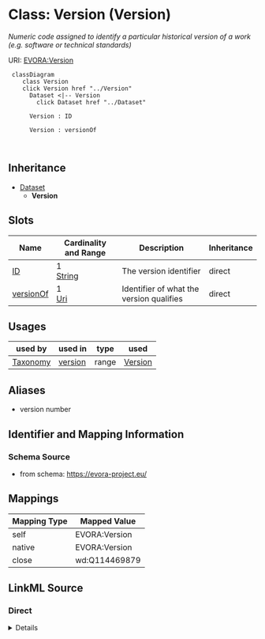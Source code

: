 

# Class: Version (Version)


_Numeric code assigned to identify a particular historical version of a work (e.g. software or technical standards)_





URI: [EVORA:Version](https://evora-project.eu/Version)






```mermaid
 classDiagram
    class Version
    click Version href "../Version"
      Dataset <|-- Version
        click Dataset href "../Dataset"
      
      Version : ID
        
      Version : versionOf
        
      
```





## Inheritance
* [Dataset](Dataset.md)
    * **Version**



## Slots

| Name | Cardinality and Range | Description | Inheritance |
| ---  | --- | --- | --- |
| [ID](ID.md) | 1 <br/> [String](String.md) | The version identifier | direct |
| [versionOf](versionOf.md) | 1 <br/> [Uri](Uri.md) | Identifier of what the version qualifies | direct |





## Usages

| used by | used in | type | used |
| ---  | --- | --- | --- |
| [Taxonomy](Taxonomy.md) | [version](version.md) | range | [Version](Version.md) |




## Aliases


* version number



## Identifier and Mapping Information







### Schema Source


* from schema: https://evora-project.eu/




## Mappings

| Mapping Type | Mapped Value |
| ---  | ---  |
| self | EVORA:Version |
| native | EVORA:Version |
| close | wd:Q114469879 |







## LinkML Source

<!-- TODO: investigate https://stackoverflow.com/questions/37606292/how-to-create-tabbed-code-blocks-in-mkdocs-or-sphinx -->

### Direct

<details>
```yaml
name: Version
description: Numeric code assigned to identify a particular historical version of
  a work (e.g. software or technical standards)
title: Version
from_schema: https://evora-project.eu/
aliases:
- version number
close_mappings:
- wd:Q114469879
is_a: Dataset
slots:
- ID
- versionOf
slot_usage:
  ID:
    name: ID
    description: The version identifier
    title: ID
    aliases:
    - edition number
    close_mappings:
    - wdp:P393
    - schema:version
    range: string
    required: true
    multivalued: false
  versionOf:
    name: versionOf
    description: Identifier of what the version qualifies
    title: version Of
    range: uri
    required: true
    multivalued: false

```
</details>

### Induced

<details>
```yaml
name: Version
description: Numeric code assigned to identify a particular historical version of
  a work (e.g. software or technical standards)
title: Version
from_schema: https://evora-project.eu/
aliases:
- version number
close_mappings:
- wd:Q114469879
is_a: Dataset
slot_usage:
  ID:
    name: ID
    description: The version identifier
    title: ID
    aliases:
    - edition number
    close_mappings:
    - wdp:P393
    - schema:version
    range: string
    required: true
    multivalued: false
  versionOf:
    name: versionOf
    description: Identifier of what the version qualifies
    title: version Of
    range: uri
    required: true
    multivalued: false
attributes:
  ID:
    name: ID
    description: The version identifier
    title: ID
    from_schema: https://evora-project.eu/
    aliases:
    - edition number
    close_mappings:
    - wdp:P393
    - schema:version
    rank: 1000
    alias: ID
    owner: Version
    domain_of:
    - Version
    range: string
    required: true
    multivalued: false
  versionOf:
    name: versionOf
    description: Identifier of what the version qualifies
    title: version Of
    from_schema: https://evora-project.eu/
    rank: 1000
    alias: versionOf
    owner: Version
    domain_of:
    - Version
    range: uri
    required: true
    multivalued: false

```
</details>